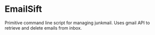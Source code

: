 # EmailSift
Primitive command line script for managing junkmail. Uses gmail API to retrieve and delete emails from inbox. 
